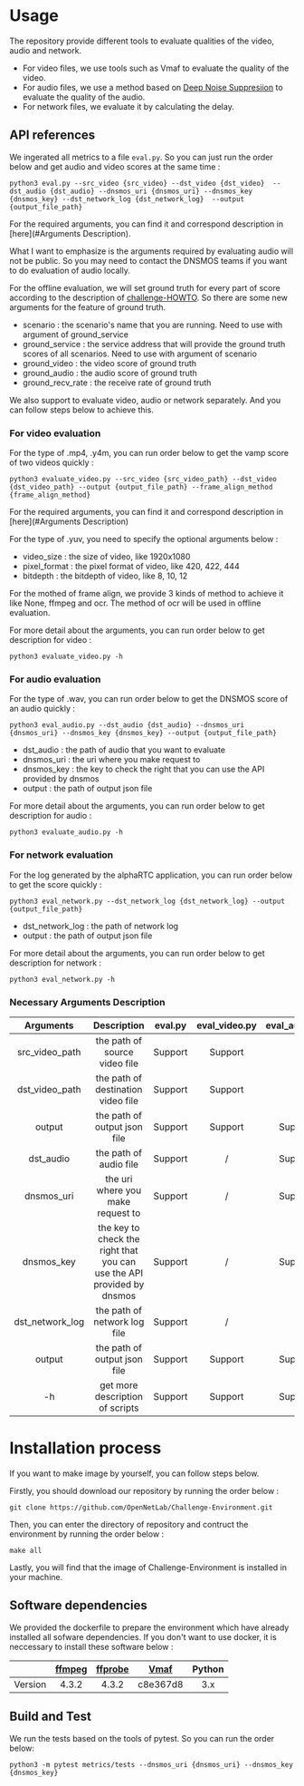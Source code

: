 # Usage

The repository provide different tools to evaluate qualities of the video, audio and network.

- For video files, we use tools such as Vmaf to evaluate the quality of the video.
- For audio files, we use a method based on [Deep Noise Suppresiion](https://github.com/microsoft/DNS-Challenge) to evaluate the quality of the audio.
- For network files, we evaluate it by calculating the delay.

## API references

We ingerated all metrics to a file `eval.py`. So you can just run the order below and get audio and video scores at the same time :

```shell
python3 eval.py --src_video {src_video} --dst_video {dst_video}  --dst_audio {dst_audio} --dnsmos_uri {dnsmos_uri} --dnsmos_key {dnsmos_key} --dst_network_log {dst_network_log}  --output {output_file_path}
```

For the required arguments, you can find it and correspond description in [here](#Arguments Description).

What I want to emphasize is the arguments required by evaluating audio will not be public. So you may need to contact the DNSMOS teams if you want to do evaluation of audio locally.

For the offline evaluation, we will set ground truth for every part of score according to the description of [challenge-HOWTO](https://github.com/OpenNetLab/challenge-HOWTO#final-score). So there are some new arguments for the feature of ground truth.

- scenario : the scenario's name that you are running. Need to use with argument of ground_service
- ground_service : the service address that will provide the ground truth scores of all scenarios. Need to use with argument of scenario
- ground_video : the video score of ground truth
- ground_audio : the audio score of ground truth
- ground_recv_rate : the receive rate of ground truth

We also support to evaluate video, audio or network separately. And you can follow steps below to achieve this.

### For video evaluation

For the type of .mp4, .y4m, you can run order below to get the vamp score of two videos quickly :

```shell
python3 evaluate_video.py --src_video {src_video_path} --dst_video {dst_video_path} --output {output_file_path} --frame_align_method {frame_align_method}
```

For the required arguments, you can find it and correspond description in [here](#Arguments Description)

For the type of .yuv, you need to specify the optional arguments below :

- video_size : the size of video, like 1920x1080
- pixel_format : the pixel format of video, like  420, 422, 444
- bitdepth : the bitdepth of video, like 8, 10, 12

For the mothed of frame align, we provide 3 kinds of method to achieve it like None, ffmpeg and ocr. The method of ocr will be used in offline evaluation.

For more detail about the arguments, you can run order below to get description for video :

```shell
python3 evaluate_video.py -h
```

### For audio evaluation

For the type of .wav, you can run order below to get the DNSMOS score of an audio quickly :

```shell
python3 eval_audio.py --dst_audio {dst_audio} --dnsmos_uri {dnsmos_uri} --dnsmos_key {dnsmos_key} --output {output_file_path}
```

- dst_audio : the path of audio that you want to evaluate
- dnsmos_uri : the uri where you make request to 
- dnsmos_key : the key to check the right that you can use the API provided by dnsmos
- output : the path of output json file

For more detail about the arguments, you can run order below to get description for audio :

```shell
python3 evaluate_audio.py -h
```

### For network evaluation

For the log generated by the alphaRTC application, you can run order below to get the score quickly :

```
python3 eval_network.py --dst_network_log {dst_network_log} --output {output_file_path}
```

- dst_network_log : the path of network log
- output : the path of output json file

For more detail about the arguments, you can run order below to get description for network :

```
python3 eval_network.py -h
```

### Necessary Arguments Description

|    Arguments    |                         Description                          | eval.py | eval_video.py | eval_audio.py | eval_network.py |
| :-------------: | :----------------------------------------------------------: | :-----: | :-----------: | :-----------: | --------------- |
| src_video_path  |                the path of source video file                 | Support |    Support    |       /       | /               |
| dst_video_path  |              the path of destination video file              | Support |    Support    |       /       | /               |
|     output      |                 the path of output json file                 | Support |    Support    |    Support    | Support         |
|    dst_audio    |                    the path of audio file                    | Support |       /       |    Support    | /               |
|   dnsmos_uri    |              the uri where you make request to               | Support |       /       |    Support    | /               |
|   dnsmos_key    | the key to check the right that you can use the API provided by dnsmos | Support |       /       |    Support    | /               |
| dst_network_log |                 the path of network log file                 | Support |       /       |       /       | Support         |
|     output      |                 the path of output json file                 | Support |    Support    |    Support    | Support         |
|       -h        |               get more description of scripts                | Support |    Support    |    Support    | Support         |

# Installation process

If you want to make image by yourself, you can follow steps below.

Firstly, you should download our repository by running the order below :

```shell
git clone https://github.com/OpenNetLab/Challenge-Environment.git
```

Then, you can enter the directory of repository and contruct the environment by running the order below :

```shell
make all
```

Lastly, you will find that the image of Challenge-Environment is installed in your machine.

## Software dependencies

We provided the dockerfile to prepare the environment which have already installed all sofware dependencies. If you don't want to use docker, it is neccessary to install these software below :

|         | [ffmpeg](https://github.com/FFmpeg/FFmpeg) | [ffprobe](https://ffmpeg.org/ffprobe.html) | [Vmaf](https://github.com/Netflix/vmaf) | Python |
| :-----: | :----------------------------------------: | :----------------------------------------: | :-------------------------------------: | :----: |
| Version |                   4.3.2                    |                   4.3.2                    |                c8e367d8                 |  3.x   |

## Build and Test

We run the tests based on the tools of pytest. So you can run the order below:
```shell
python3 -m pytest metrics/tests --dnsmos_uri {dnsmos_uri} --dnsmos_key {dnsmos_key}
```